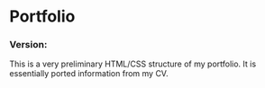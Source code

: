 # Portfolio

### Version:

This is a very preliminary HTML/CSS structure of my portfolio. It is essentially ported information from my CV.
